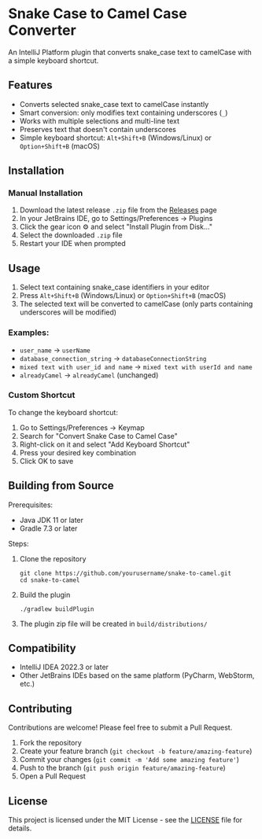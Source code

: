 # Snake Case to Camel Case Converter

An IntelliJ Platform plugin that converts snake_case text to camelCase with a simple keyboard shortcut.

## Features

- Converts selected snake_case text to camelCase instantly
- Smart conversion: only modifies text containing underscores (`_`)
- Works with multiple selections and multi-line text
- Preserves text that doesn't contain underscores
- Simple keyboard shortcut: `Alt+Shift+B` (Windows/Linux) or `Option+Shift+B` (macOS)

## Installation

### Manual Installation

1. Download the latest release `.zip` file from the [Releases](https://github.com/yourusername/snake-to-camel/releases) page
2. In your JetBrains IDE, go to Settings/Preferences → Plugins
3. Click the gear icon ⚙️ and select "Install Plugin from Disk..."
4. Select the downloaded `.zip` file
5. Restart your IDE when prompted

## Usage

1. Select text containing snake_case identifiers in your editor
2. Press `Alt+Shift+B` (Windows/Linux) or `Option+Shift+B` (macOS)
3. The selected text will be converted to camelCase (only parts containing underscores will be modified)

### Examples:

- `user_name` → `userName`
- `database_connection_string` → `databaseConnectionString`
- `mixed text with user_id and name` → `mixed text with userId and name`
- `alreadyCamel` → `alreadyCamel` (unchanged)

### Custom Shortcut

To change the keyboard shortcut:
1. Go to Settings/Preferences → Keymap
2. Search for "Convert Snake Case to Camel Case"
3. Right-click on it and select "Add Keyboard Shortcut"
4. Press your desired key combination
5. Click OK to save

## Building from Source

Prerequisites:
- Java JDK 11 or later
- Gradle 7.3 or later

Steps:
1. Clone the repository
   ```
   git clone https://github.com/yourusername/snake-to-camel.git
   cd snake-to-camel
   ```

2. Build the plugin
   ```
   ./gradlew buildPlugin
   ```

3. The plugin zip file will be created in `build/distributions/`

## Compatibility

- IntelliJ IDEA 2022.3 or later
- Other JetBrains IDEs based on the same platform (PyCharm, WebStorm, etc.)

## Contributing

Contributions are welcome! Please feel free to submit a Pull Request.

1. Fork the repository
2. Create your feature branch (`git checkout -b feature/amazing-feature`)
3. Commit your changes (`git commit -m 'Add some amazing feature'`)
4. Push to the branch (`git push origin feature/amazing-feature`)
5. Open a Pull Request

## License

This project is licensed under the MIT License - see the [LICENSE](LICENSE) file for details.
